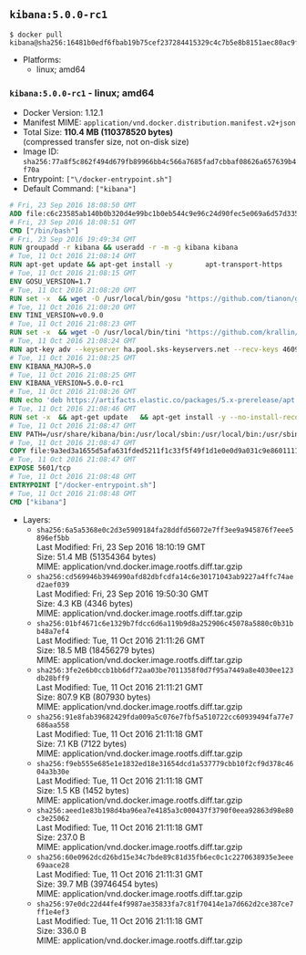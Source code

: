 ## `kibana:5.0.0-rc1`

```console
$ docker pull kibana@sha256:16481b0edf6fbab19b75cef237284415329c4c7b5e8b8151aec80ac9f18bd87c
```

-	Platforms:
	-	linux; amd64

### `kibana:5.0.0-rc1` - linux; amd64

-	Docker Version: 1.12.1
-	Manifest MIME: `application/vnd.docker.distribution.manifest.v2+json`
-	Total Size: **110.4 MB (110378520 bytes)**  
	(compressed transfer size, not on-disk size)
-	Image ID: `sha256:77a8f5c862f494d679fb89966bb4c566a7685fad7cbbaf08626a657639b4f70a`
-	Entrypoint: `["\/docker-entrypoint.sh"]`
-	Default Command: `["kibana"]`

```dockerfile
# Fri, 23 Sep 2016 18:08:50 GMT
ADD file:c6c23585ab140b0b320d4e99bc1b0eb544c9e96c24d90fec5e069a6d57d335ca in / 
# Fri, 23 Sep 2016 18:08:51 GMT
CMD ["/bin/bash"]
# Fri, 23 Sep 2016 19:49:34 GMT
RUN groupadd -r kibana && useradd -r -m -g kibana kibana
# Tue, 11 Oct 2016 21:08:14 GMT
RUN apt-get update && apt-get install -y 		apt-transport-https 		ca-certificates 		wget 	--no-install-recommends && rm -rf /var/lib/apt/lists/*
# Tue, 11 Oct 2016 21:08:15 GMT
ENV GOSU_VERSION=1.7
# Tue, 11 Oct 2016 21:08:20 GMT
RUN set -x 	&& wget -O /usr/local/bin/gosu "https://github.com/tianon/gosu/releases/download/$GOSU_VERSION/gosu-$(dpkg --print-architecture)" 	&& wget -O /usr/local/bin/gosu.asc "https://github.com/tianon/gosu/releases/download/$GOSU_VERSION/gosu-$(dpkg --print-architecture).asc" 	&& export GNUPGHOME="$(mktemp -d)" 	&& gpg --keyserver ha.pool.sks-keyservers.net --recv-keys B42F6819007F00F88E364FD4036A9C25BF357DD4 	&& gpg --batch --verify /usr/local/bin/gosu.asc /usr/local/bin/gosu 	&& rm -r "$GNUPGHOME" /usr/local/bin/gosu.asc 	&& chmod +x /usr/local/bin/gosu 	&& gosu nobody true
# Tue, 11 Oct 2016 21:08:20 GMT
ENV TINI_VERSION=v0.9.0
# Tue, 11 Oct 2016 21:08:23 GMT
RUN set -x 	&& wget -O /usr/local/bin/tini "https://github.com/krallin/tini/releases/download/$TINI_VERSION/tini" 	&& wget -O /usr/local/bin/tini.asc "https://github.com/krallin/tini/releases/download/$TINI_VERSION/tini.asc" 	&& export GNUPGHOME="$(mktemp -d)" 	&& gpg --keyserver ha.pool.sks-keyservers.net --recv-keys 6380DC428747F6C393FEACA59A84159D7001A4E5 	&& gpg --batch --verify /usr/local/bin/tini.asc /usr/local/bin/tini 	&& rm -r "$GNUPGHOME" /usr/local/bin/tini.asc 	&& chmod +x /usr/local/bin/tini 	&& tini -h
# Tue, 11 Oct 2016 21:08:24 GMT
RUN apt-key adv --keyserver ha.pool.sks-keyservers.net --recv-keys 46095ACC8548582C1A2699A9D27D666CD88E42B4
# Tue, 11 Oct 2016 21:08:25 GMT
ENV KIBANA_MAJOR=5.0
# Tue, 11 Oct 2016 21:08:25 GMT
ENV KIBANA_VERSION=5.0.0-rc1
# Tue, 11 Oct 2016 21:08:26 GMT
RUN echo 'deb https://artifacts.elastic.co/packages/5.x-prerelease/apt stable main' > /etc/apt/sources.list.d/kibana.list
# Tue, 11 Oct 2016 21:08:46 GMT
RUN set -x 	&& apt-get update 	&& apt-get install -y --no-install-recommends kibana=$KIBANA_VERSION 	&& rm -rf /var/lib/apt/lists/* 		&& sed -ri "s!^(\#\s*)?(elasticsearch\.url:).*!\2 'http://elasticsearch:9200'!" /etc/kibana/kibana.yml 	&& grep -q 'elasticsearch:9200' /etc/kibana/kibana.yml
# Tue, 11 Oct 2016 21:08:47 GMT
ENV PATH=/usr/share/kibana/bin:/usr/local/sbin:/usr/local/bin:/usr/sbin:/usr/bin:/sbin:/bin
# Tue, 11 Oct 2016 21:08:47 GMT
COPY file:9a3ed3a1655d5afa631fded5211f1c33f5f49f1d1e0e0d9a031c9e8601111f05 in / 
# Tue, 11 Oct 2016 21:08:47 GMT
EXPOSE 5601/tcp
# Tue, 11 Oct 2016 21:08:48 GMT
ENTRYPOINT ["/docker-entrypoint.sh"]
# Tue, 11 Oct 2016 21:08:48 GMT
CMD ["kibana"]
```

-	Layers:
	-	`sha256:6a5a5368e0c2d3e5909184fa28ddfd56072e7ff3ee9a945876f7eee5896ef5bb`  
		Last Modified: Fri, 23 Sep 2016 18:10:19 GMT  
		Size: 51.4 MB (51354364 bytes)  
		MIME: application/vnd.docker.image.rootfs.diff.tar.gzip
	-	`sha256:cd569946b3946990afd82dbfcdfa14c6e30171043ab9227a4ffc74aed2aef039`  
		Last Modified: Fri, 23 Sep 2016 19:50:30 GMT  
		Size: 4.3 KB (4346 bytes)  
		MIME: application/vnd.docker.image.rootfs.diff.tar.gzip
	-	`sha256:01bf4671c6e1329b7fdcc6d6a119b9d8a252906c45078a5880c0b31bb48a7ef4`  
		Last Modified: Tue, 11 Oct 2016 21:11:26 GMT  
		Size: 18.5 MB (18456279 bytes)  
		MIME: application/vnd.docker.image.rootfs.diff.tar.gzip
	-	`sha256:3fe2e6b0ccb1bb6df72aa03be7011358f0d7f95a7449a8e4030ee123db28bff9`  
		Last Modified: Tue, 11 Oct 2016 21:11:21 GMT  
		Size: 807.9 KB (807930 bytes)  
		MIME: application/vnd.docker.image.rootfs.diff.tar.gzip
	-	`sha256:91e8fab39682429fda009a5c076e7fbf5a510722cc60939494fa77e7686aa558`  
		Last Modified: Tue, 11 Oct 2016 21:11:18 GMT  
		Size: 7.1 KB (7122 bytes)  
		MIME: application/vnd.docker.image.rootfs.diff.tar.gzip
	-	`sha256:f9eb555e685e1e1832ed18e31654dcd1a537779cbb10f2cf9d378c4604a3b30e`  
		Last Modified: Tue, 11 Oct 2016 21:11:18 GMT  
		Size: 1.5 KB (1452 bytes)  
		MIME: application/vnd.docker.image.rootfs.diff.tar.gzip
	-	`sha256:aeed1e83b198d4ba96ea7e4185a3c000437f3790f0eea92863d98e80c3e25062`  
		Last Modified: Tue, 11 Oct 2016 21:11:18 GMT  
		Size: 237.0 B  
		MIME: application/vnd.docker.image.rootfs.diff.tar.gzip
	-	`sha256:60e0962dcd26bd15e34c7bde89c81d35fb6ec0c1c2270638935e3eee69aace28`  
		Last Modified: Tue, 11 Oct 2016 21:11:31 GMT  
		Size: 39.7 MB (39746454 bytes)  
		MIME: application/vnd.docker.image.rootfs.diff.tar.gzip
	-	`sha256:97e0dc22d44fe4f9987ae35833fa7c81f70414e1a7d662d2ce387ce7ff1e4ef3`  
		Last Modified: Tue, 11 Oct 2016 21:11:18 GMT  
		Size: 336.0 B  
		MIME: application/vnd.docker.image.rootfs.diff.tar.gzip
